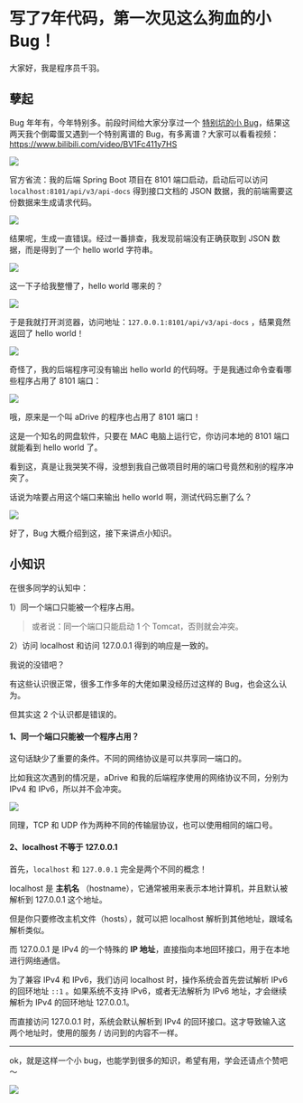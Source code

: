 # 写了7年代码，第一次见这么狗血的小Bug！

大家好，我是程序员千羽。



## 孽起

Bug 年年有，今年特别多。前段时间给大家分享过一个 [特别坑的小 Bug](https://mp.weixin.qq.com/s?__biz=MzI1NDczNTAwMA==&mid=2247543723&idx=1&sn=3db0d0bcf9311f7f77c73bd35005515b&chksm=e9c2cc5cdeb5454abe0a9ac6dccbeaa80e9dc540f34f05bbc49f0b92f9be3ca63c6c5fc25c38&token=1338241026&lang=zh_CN#rd)，结果这两天我个倒霉蛋又遇到一个特别离谱的 Bug，有多离谱？大家可以看看视频：https://www.bilibili.com/video/BV1Fc411y7HS

![](https://pic.yupi.icu/1/image-20231226143658269.png)

官方省流：我的后端 Spring Boot 项目在 8101 端口启动，启动后可以访问 `localhost:8101/api/v3/api-docs` 得到接口文档的 JSON 数据，我的前端需要这份数据来生成请求代码。

![](https://pic.yupi.icu/1/image-20231226143733821.png)

结果呢，生成一直错误。经过一番排查，我发现前端没有正确获取到 JSON 数据，而是得到了一个 hello world 字符串。

![](https://pic.yupi.icu/1/image-20231226143824050.png)

这一下子给我整懵了，hello world 哪来的？

![](https://pic.yupi.icu/1/image-20231226143927066.png)

于是我就打开浏览器，访问地址：`127.0.0.1:8101/api/v3/api-docs` ，结果竟然返回了 hello world！

![](https://pic.yupi.icu/1/image-20231226144025518.png)

奇怪了，我的后端程序可没有输出 hello world 的代码呀。于是我通过命令查看哪些程序占用了 8101 端口：

![](https://pic.yupi.icu/1/image-20231226144136731.png)

哦，原来是一个叫 aDrive 的程序也占用了 8101 端口！

这是一个知名的网盘软件，只要在 MAC 电脑上运行它，你访问本地的 8101 端口就能看到 hello world 了。

看到这，真是让我哭笑不得，没想到我自己做项目时用的端口号竟然和别的程序冲突了。

话说为啥要占用这个端口来输出 hello world 啊，测试代码忘删了么？

![](https://pic.yupi.icu/1/image-20231226144219307.png)

好了，Bug 大概介绍到这，接下来讲点小知识。



## 小知识

在很多同学的认知中：

1）同一个端口只能被一个程序占用。

> 或者说：同一个端口只能启动 1 个 Tomcat，否则就会冲突。

2）访问 localhost 和访问 127.0.0.1 得到的响应是一致的。



我说的没错吧？

有这些认识很正常，很多工作多年的大佬如果没经历过这样的 Bug，也会这么认为。

但其实这 2 个认识都是错误的。



#### 1、同一个端口只能被一个程序占用？

这句话缺少了重要的条件。不同的网络协议是可以共享同一端口的。

比如我这次遇到的情况是，aDrive 和我的后端程序使用的网络协议不同，分别为 IPv4 和 IPv6，所以并不会冲突。

![](https://pic.yupi.icu/1/image-20231226144556366.png)

同理，TCP 和 UDP 作为两种不同的传输层协议，也可以使用相同的端口号。



#### 2、localhost 不等于 127.0.0.1

首先，`localhost`  和 `127.0.0.1`  完全是两个不同的概念！

localhost 是 **主机名** （hostname），它通常被用来表示本地计算机，并且默认被解析到 127.0.0.1 这个地址。

但是你只要修改主机文件（hosts），就可以把 localhost 解析到其他地址，跟域名解析类似。

而 127.0.0.1 是 IPv4 的一个特殊的 **IP 地址**，直接指向本地回环接口，用于在本地进行网络通信。

为了兼容 IPv4 和 IPv6，我们访问 localhost 时，操作系统会首先尝试解析 IPv6 的回环地址 `::1` 。如果系统不支持 IPv6，或者无法解析为 IPv6 地址，才会继续解析为 IPv4 的回环地址 127.0.0.1。

而直接访问 127.0.0.1 时，系统会默认解析到 IPv4 的回环接口。这才导致输入这两个地址时，使用的服务 / 访问到的内容不一样。



---



ok，就是这样一个小 bug，也能学到很多的知识，希望有用，学会还请点个赞吧～

![](https://pic.yupi.icu/1/640.png)